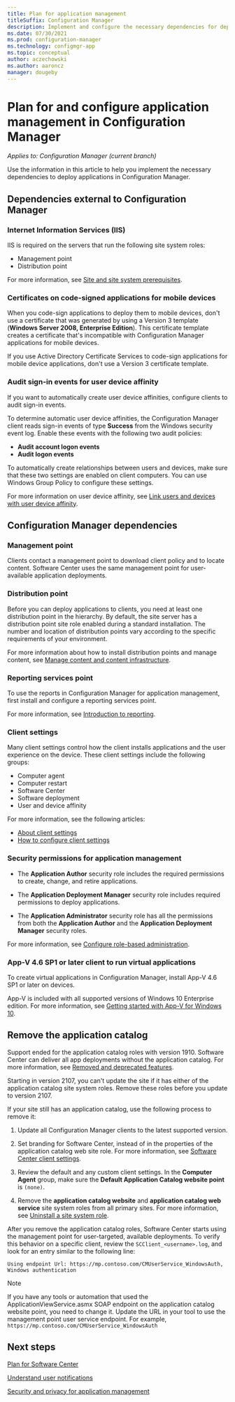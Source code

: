 ```yaml
---
title: Plan for application management
titleSuffix: Configuration Manager
description: Implement and configure the necessary dependencies for deploying applications in Configuration Manager.
ms.date: 07/30/2021
ms.prod: configuration-manager
ms.technology: configmgr-app
ms.topic: conceptual
author: aczechowski
ms.author: aaroncz
manager: dougeby
---
```


# Plan for and configure application management in Configuration Manager

*Applies to: Configuration Manager (current branch)*

Use the information in this article to help you implement the necessary dependencies to deploy applications in Configuration Manager.  

## Dependencies external to Configuration Manager

### Internet Information Services (IIS)

IIS is required on the servers that run the following site system roles:

- Management point
- Distribution point

For more information, see [Site and site system prerequisites](../../core/plan-design/configs/site-and-site-system-prerequisites.md).

### Certificates on code-signed applications for mobile devices

When you code-sign applications to deploy them to mobile devices, don't use a certificate that was generated by using a Version 3 template (**Windows Server 2008, Enterprise Edition**). This certificate template creates a certificate that's incompatible with Configuration Manager applications for mobile devices.

If you use Active Directory Certificate Services to code-sign applications for mobile device applications, don't use a Version 3 certificate template.

### Audit sign-in events for user device affinity

If you want to automatically create user device affinities, configure clients to audit sign-in events.

To determine automatic user device affinities, the Configuration Manager client reads sign-in events of type **Success** from the Windows security event log. Enable these events with the following two audit policies:

- **Audit account logon events**
- **Audit logon events**

To automatically create relationships between users and devices, make sure that these two settings are enabled on client computers. You can use Windows Group Policy to configure these settings.

For more information on user device affinity, see [Link users and devices with user device affinity](../deploy-use/link-users-and-devices-with-user-device-affinity.md).

## Configuration Manager dependencies

### Management point

Clients contact a management point to download client policy and to locate content. Software Center uses the same management point for user-available application deployments.

### Distribution point

Before you can deploy applications to clients, you need at least one distribution point in the hierarchy. By default, the site server has a distribution point site role enabled during a standard installation. The number and location of distribution points vary according to the specific requirements of your environment.

For more information about how to install distribution points and manage content, see [Manage content and content infrastructure](../../core/servers/deploy/configure/manage-content-and-content-infrastructure.md).  

### Reporting services point

To use the reports in Configuration Manager for application management, first install and configure a reporting services point.

For more information, see [Introduction to reporting](../../core/servers/manage/introduction-to-reporting.md).

### Client settings

Many client settings control how the client installs applications and the user experience on the device. These client settings include the following groups:

- Computer agent
- Computer restart
- Software Center
- Software deployment
- User and device affinity

For more information, see the following articles:

- [About client settings](../../core/clients/deploy/about-client-settings.md)
- [How to configure client settings](../../core/clients/deploy/configure-client-settings.md)

### Security permissions for application management

- The **Application Author** security role includes the required permissions to create, change, and retire applications.

- The **Application Deployment Manager** security role includes required permissions to deploy applications.

- The **Application Administrator** security role has all the permissions from both the **Application Author** and the **Application Deployment Manager** security roles.

For more information, see [Configure role-based administration](../../core/servers/deploy/configure/configure-role-based-administration.md).

### App-V 4.6 SP1 or later client to run virtual applications

To create virtual applications in Configuration Manager, install App-V 4.6 SP1 or later on devices.

App-V is included with all supported versions of Windows 10 Enterprise edition. For more information, see [Getting started with App-V for Windows 10](/windows/application-management/app-v/appv-getting-started).

## Remove the application catalog

<!-- SCCMDocs-pr issue 3051 -->

Support ended for the application catalog roles with version 1910. Software Center can deliver all app deployments without the application catalog. For more information, see [Removed and deprecated features](../../core/plan-design/changes/deprecated/removed-and-deprecated-cmfeatures.md).

Starting in version 2107, you can't update the site if it has either of the application catalog site system roles. Remove these roles before you update to version 2107.<!-- 10158844 -->

If your site still has an application catalog, use the following process to remove it:

1. Update all Configuration Manager clients to the latest supported version.

1. Set branding for Software Center, instead of in the properties of the application catalog web site role. For more information, see [Software Center client settings](../../core/clients/deploy/about-client-settings.md#software-center).

1. Review the default and any custom client settings. In the **Computer Agent** group, make sure the **Default Application Catalog website point** is `(none)`.

1. Remove the **application catalog website** and **application catalog web service** site system roles from all primary sites. For more information, see [Uninstall a site system role](../../core/servers/deploy/install/uninstall-sites-and-hierarchies.md#bkmk_role).

After you remove the application catalog roles, Software Center starts using the management point for user-targeted, available deployments. To verify this behavior on a specific client, review the `SCClient_<username>.log`, and look for an entry similar to the following line:

`Using endpoint Url: https://mp.contoso.com/CMUserService_WindowsAuth, Windows authentication`

> [!NOTE]
> If you have any tools or automation that used the ApplicationViewService.asmx SOAP endpoint on the application catalog website point, you need to change it. Update the URL in your tool to use the management point user service endpoint. For example, `https://mp.contoso.com/CMUserService_WindowsAuth`<!-- 10158844 -->

## Next steps

[Plan for Software Center](plan-for-software-center.md)

[Understand user notifications](user-notifications.md)

[Security and privacy for application management](security-and-privacy-for-application-management.md)
